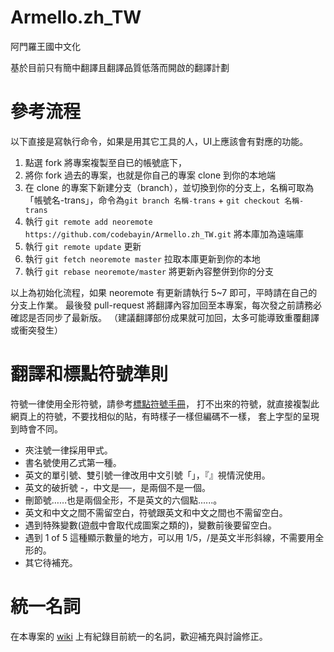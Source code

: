 ﻿# Armello.zh_TW
阿門羅王國中文化

基於目前只有簡中翻譯且翻譯品質低落而開啟的翻譯計劃

# 參考流程

以下直接是寫執行命令，如果是用其它工具的人，UI上應該會有對應的功能。

1. 點選 fork 將專案複製至自已的帳號底下，
2. 將你 fork 過去的專案，也就是你自己的專案 clone 到你的本地端
3. 在 clone 的專案下新建分支（branch），並切換到你的分支上，名稱可取為「帳號名-trans」，命令為`git branch 名稱-trans` + `git checkout 名稱-trans`
4. 執行 `git remote add neoremote https://github.com/codebayin/Armello.zh_TW.git` 將本庫加為遠端庫
5. 執行 `git remote update` 更新
6. 執行 `git fetch neoremote master` 拉取本庫更新到你的本地
7. 執行 `git rebase neoremote/master` 將更新內容整併到你的分支

以上為初始化流程，如果 neoremote 有更新請執行 5~7 即可，平時請在自己的分支上作業。
最後發 pull-request 將翻譯內容加回至本專案，每次發之前請務必確認是否同步了最新版。
（建議翻譯部份成果就可加回，太多可能導致重覆翻譯或衝突發生）

# 翻譯和標點符號準則

符號一律使用全形符號，請參考[標點符號手冊](http://www.edu.tw/files/site_content/M0001/hau/haushou.htm)，
打不出來的符號，就直接複製此網頁上的符號，不要找相似的貼，有時樣子一樣但編碼不一樣，
套上字型的呈現到時會不同。

* 夾注號一律採用甲式。
* 書名號使用乙式第一種。
* 英文的單引號、雙引號一律改用中文引號「」，『』視情況使用。
* 英文的破折號 -，中文是──，是兩個不是一個。
* 刪節號……也是兩個全形，不是英文的六個點......。
* 英文和中文之間不需留空白，符號跟英文和中文之間也不需留空白。
* 遇到特殊變數(遊戲中會取代成圖案之類的)，變數前後要留空白。
* 遇到 1 of 5 這種顯示數量的地方，可以用 1/5，/是英文半形斜線，不需要用全形的。
* 其它待補充。

# 統一名詞
在本專案的 [wiki](https://github.com/codebayin/Armello.zh_TW/wiki) 上有紀錄目前統一的名詞，歡迎補充與討論修正。